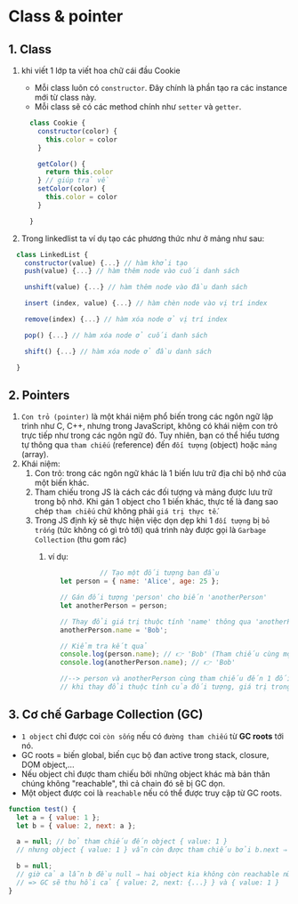 # Class & pointer

## 1. Class

1. khi viết 1 lớp ta viết hoa chữ cái đầu Cookie

   - Mỗi class luôn có `constructor`. Đây chính là phần tạo ra các instance mới từ class này.
   - Mỗi class sẽ có các method chính như `setter` và `getter`.

    ```javascript
      class Cookie {
        constructor(color) {
          this.color = color
        }

        getColor() {
          return this.color
        } // giúp trả về 
        setColor(color) {
          this.color = color
        }

      }
    ```

2. Trong linkedlist ta ví dụ tạo các phương thức như ở mảng như sau:

  ```javascript
    class LinkedList {
      constructor(value) {...} // hàm khởi tạo
      push(value) {...} // hàm thêm node vào cuối danh sách

      unshift(value) {...} // hàm thêm node vào đầu danh sách

      insert (index, value) {...} // hàm chèn node vào vị trí index

      remove(index) {...} // hàm xóa node ở vị trí index

      pop() {...} // hàm xóa node ở cuối danh sách

      shift() {...} // hàm xóa node ở đầu danh sách

    }
  
  ```

## 2. Pointers

1. `Con trỏ (pointer)` là một khái niệm phổ biến trong các ngôn ngữ lập trình như C, C++, nhưng trong JavaScript, không có khái niệm con trỏ trực tiếp như trong các ngôn ngữ đó. Tuy nhiên, bạn có thể hiểu tương tự thông qua `tham chiếu` (reference) đến `đối tượng` (object) hoặc `mảng` (array).
2. Khái niệm:
   1. Con trỏ: trong các ngôn ngữ khác là 1 biến lưu trữ địa chỉ bộ nhớ của một biến khác.
   2. Tham chiếu trong JS là cách các đối tượng và mảng được lưu trữ trong bộ nhớ. Khi gán 1 object cho 1 biến khác, thực tế là đang sao chép `tham chiếu` chứ không phải `giá trị thực tế`.
   3. Trong JS định kỳ sẽ thực hiện việc dọn dẹp khi 1 `đối tượng` bị `bỏ trống` (tức không có gì trỏ tới) quá trình này được gọi là `Garbage Collection` (thu gom rác)
      1. ví dụ:

         ```javascript
                      // Tạo một đối tượng ban đầu
            let person = { name: 'Alice', age: 25 };

            // Gán đối tượng 'person' cho biến 'anotherPerson'
            let anotherPerson = person;

            // Thay đổi giá trị thuộc tính 'name' thông qua 'anotherPerson'
            anotherPerson.name = 'Bob';

            // Kiểm tra kết quả
            console.log(person.name); // 👉 'Bob' (Tham chiếu cùng một đối tượng)
            console.log(anotherPerson.name); // 👉 'Bob'

            //--> person và anotherPerson cùng tham chiếu đến 1 đối tượng.
            // khi thay đổi thuộc tính của đối tượng, giá trị trong cả persion và anotherPerson đều bị thay đổi

          ```

## 3. Cơ chế Garbage Collection (GC)

- `1 object` chỉ được coi `còn sống` nếu có `đường tham chiếu` từ **GC roots** tới nó.
- GC roots = biến global, biến cục bộ đan active trong stack, closure, DOM object,...
- Nếu object chỉ được tham chiếu bởi những object khác mà bản thân chúng không "reachable", thì cả chain đó sẽ bị GC dọn.
- Một object được coi là `reachable` nếu có thể được truy cập từ GC roots.

```js
function test() {
  let a = { value: 1 };
  let b = { value: 2, next: a };

  a = null; // bỏ tham chiếu đến object { value: 1 }
  // nhưng object { value: 1 } vẫn còn được tham chiếu bởi b.next ⇒ chưa bị GC dọn

  b = null; 
  // giờ cả a lẫn b đều null ⇒ hai object kia không còn reachable nữa
  // => GC sẽ thu hồi cả { value: 2, next: {...} } và { value: 1 }
}

```